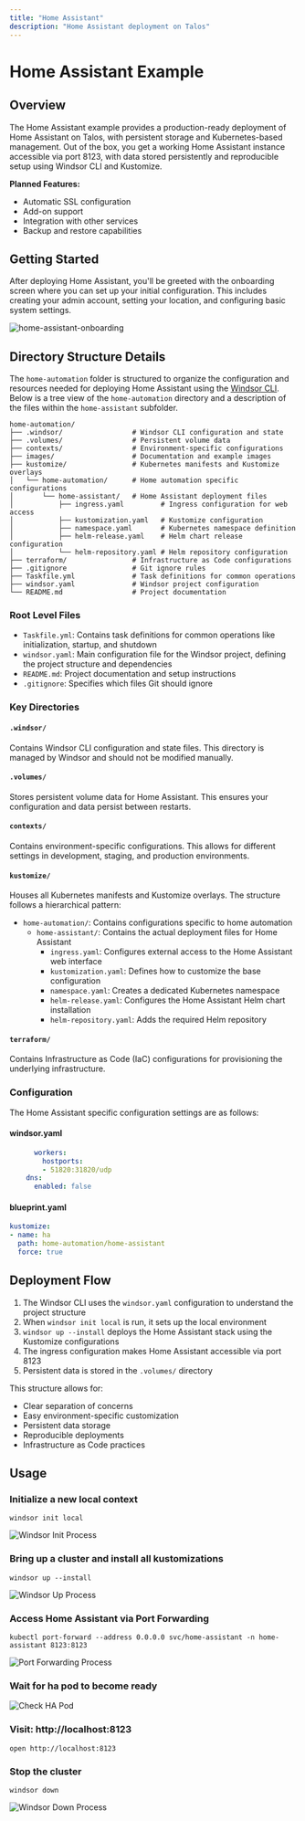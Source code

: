 ```yaml
---
title: "Home Assistant"
description: "Home Assistant deployment on Talos"
---
```

# Home Assistant Example

## Overview

The Home Assistant example provides a production-ready deployment of Home Assistant on Talos, with persistent storage and Kubernetes-based management. Out of the box, you get a working Home Assistant instance accessible via port 8123, with data stored persistently and reproducible setup using Windsor CLI and Kustomize.

**Planned Features:**

- Automatic SSL configuration
- Add-on support
- Integration with other services
- Backup and restore capabilities

## Getting Started

After deploying Home Assistant, you'll be greeted with the onboarding screen where you can set up your initial configuration. This includes creating your admin account, setting your location, and configuring basic system settings.

![home-assistant-onboarding](../img/home-assistant/home-assistant-onboarding.png)

## Directory Structure Details

The `home-automation` folder is structured to organize the configuration and resources needed for deploying Home Assistant using the [Windsor CLI](https://windsorcli.github.io). Below is a tree view of the `home-automation` directory and a description of the files within the `home-assistant` subfolder.

```
home-automation/
├── .windsor/                 # Windsor CLI configuration and state
├── .volumes/                 # Persistent volume data
├── contexts/                 # Environment-specific configurations
├── images/                   # Documentation and example images
├── kustomize/                # Kubernetes manifests and Kustomize overlays
│   └── home-automation/      # Home automation specific configurations
│       └── home-assistant/   # Home Assistant deployment files
│           ├── ingress.yaml         # Ingress configuration for web access
│           ├── kustomization.yaml   # Kustomize configuration
│           ├── namespace.yaml       # Kubernetes namespace definition
│           ├── helm-release.yaml    # Helm chart release configuration
│           └── helm-repository.yaml # Helm repository configuration
├── terraform/                # Infrastructure as Code configurations
├── .gitignore                # Git ignore rules
├── Taskfile.yml              # Task definitions for common operations
├── windsor.yaml              # Windsor project configuration
└── README.md                 # Project documentation
```

### Root Level Files
- `Taskfile.yml`: Contains task definitions for common operations like initialization, startup, and shutdown
- `windsor.yaml`: Main configuration file for the Windsor project, defining the project structure and dependencies
- `README.md`: Project documentation and setup instructions
- `.gitignore`: Specifies which files Git should ignore

### Key Directories

#### `.windsor/`
Contains Windsor CLI configuration and state files. This directory is managed by Windsor and should not be modified manually.

#### `.volumes/`
Stores persistent volume data for Home Assistant. This ensures your configuration and data persist between restarts.

#### `contexts/`
Contains environment-specific configurations. This allows for different settings in development, staging, and production environments.

#### `kustomize/`
Houses all Kubernetes manifests and Kustomize overlays. The structure follows a hierarchical pattern:

- `home-automation/`: Contains configurations specific to home automation
  - `home-assistant/`: Contains the actual deployment files for Home Assistant
    - `ingress.yaml`: Configures external access to the Home Assistant web interface
    - `kustomization.yaml`: Defines how to customize the base configuration
    - `namespace.yaml`: Creates a dedicated Kubernetes namespace
    - `helm-release.yaml`: Configures the Home Assistant Helm chart installation
    - `helm-repository.yaml`: Adds the required Helm repository

#### `terraform/`
Contains Infrastructure as Code (IaC) configurations for provisioning the underlying infrastructure.

### Configuration
The Home Assistant specific configuration settings are as follows:

#### windsor.yaml

```yaml
      workers:
        hostports:
        - 51820:31820/udp
    dns:
      enabled: false
```

#### blueprint.yaml
```yaml
kustomize:
- name: ha
  path: home-automation/home-assistant
  force: true
```
## Deployment Flow

1. The Windsor CLI uses the `windsor.yaml` configuration to understand the project structure
2. When `windsor init local` is run, it sets up the local environment
3. `windsor up --install` deploys the Home Assistant stack using the Kustomize configurations
4. The ingress configuration makes Home Assistant accessible via port 8123
5. Persistent data is stored in the `.volumes/` directory

This structure allows for:

- Clear separation of concerns
- Easy environment-specific customization
- Persistent data storage
- Reproducible deployments
- Infrastructure as Code practices

## Usage

### Initialize a new local context
```
windsor init local
```
![Windsor Init Process](../img/home-assistant/windsor-init.gif)

### Bring up a cluster and install all kustomizations
```
windsor up --install
```
![Windsor Up Process](../img/home-assistant/windsor-up.gif)

### Access Home Assistant via Port Forwarding
```
kubectl port-forward --address 0.0.0.0 svc/home-assistant -n home-assistant 8123:8123
```
![Port Forwarding Process](../img/home-assistant/port-forwarding.gif)

### Wait for ha pod to become ready

![Check HA Pod](../img/home-assistant/check-ha-pod.gif)

### Visit: http://localhost:8123
```
open http://localhost:8123
```

### Stop the cluster
```
windsor down 
```
![Windsor Down Process](../img/home-assistant/windsor-down.gif)
